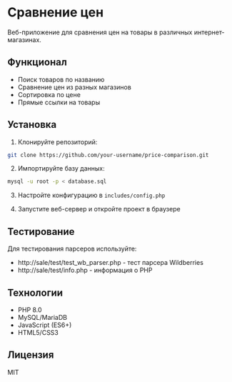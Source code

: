 # Сравнение цен

Веб-приложение для сравнения цен на товары в различных интернет-магазинах.

## Функционал

- Поиск товаров по названию
- Сравнение цен из разных магазинов
- Сортировка по цене
- Прямые ссылки на товары

## Установка

1. Клонируйте репозиторий:
```bash
git clone https://github.com/your-username/price-comparison.git
```

2. Импортируйте базу данных:
```bash
mysql -u root -p < database.sql
```

3. Настройте конфигурацию в `includes/config.php`

4. Запустите веб-сервер и откройте проект в браузере

## Тестирование

Для тестирования парсеров используйте:
- http://sale/test/test_wb_parser.php - тест парсера Wildberries
- http://sale/test/info.php - информация о PHP

## Технологии

- PHP 8.0
- MySQL/MariaDB
- JavaScript (ES6+)
- HTML5/CSS3

## Лицензия

MIT 